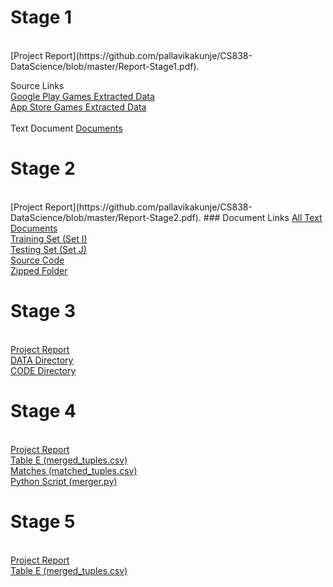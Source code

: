 
<h1>Stage 1</h1>
<br>
[Project Report](https://github.com/pallavikakunje/CS838-DataScience/blob/master/Report-Stage1.pdf).

Source Links<br>
<a href = "https://github.com/pallavikakunje/CS838-DataScience/blob/master/Playstore_source.json">Google Play Games Extracted Data</a> <br>
<a href = "https://github.com/pallavikakunje/CS838-DataScience/blob/master/game_final_backup.json">App Store Games Extracted Data</a>
<br><br>
Text Document 
<a href = "https://github.com/pallavikakunje/CS838-DataScience/tree/master/documents">Documents</a>



<h1>Stage 2</h1>
<br>
[Project Report](https://github.com/pallavikakunje/CS838-DataScience/blob/master/Report-Stage2.pdf).
### Document Links 
<a href = "https://github.com/pallavikakunje/CS838-DataScience/tree/master/Stage2/all_text_documents">All Text Documents</a><br>
<a href = "https://github.com/pallavikakunje/CS838-DataScience/tree/master/Stage2/set_I_text_documents">Training Set (Set I)</a><br>
<a href = "https://github.com/pallavikakunje/CS838-DataScience/tree/master/Stage2/set_J_documents">Testing Set (Set J)</a><br>
<a href = "https://github.com/pallavikakunje/CS838-DataScience/tree/master/Stage2/code">Source Code</a><br>
<a href = "https://github.com/pallavikakunje/CS838-DataScience/blob/master/Stage2/Stage2.zip">Zipped Folder</a><br>

<h1>Stage 3</h1>
<br>
<a href="https://github.com/pallavikakunje/CS838-DataScience/blob/master/Report-Stage3.pdf">Project Report</a>
<br> 
<a href = "https://github.com/pallavikakunje/CS838-DataScience/tree/master/stage3/DATA">DATA Directory</a><br>
<a href = "https://github.com/pallavikakunje/CS838-DataScience/tree/master/stage3/CODE">CODE Directory</a><br>

<h1>Stage 4</h1>
<br>
<a href="https://github.com/pallavikakunje/CS838-DataScience/raw/master/Report-Stage4.pdf">Project Report</a>
<br> 
<a href = "https://github.com/pallavikakunje/CS838-DataScience/blob/master/gaurav/stage4/merged_tuples.csv">Table E (merged_tuples.csv)</a><br>
<a href = "https://github.com/pallavikakunje/CS838-DataScience/blob/master/gaurav/stage4/matched_tuples.csv">Matches (matched_tuples.csv)</a><br>
<a href = "https://github.com/pallavikakunje/CS838-DataScience/blob/master/gaurav/stage4/merger.py">Python Script (merger.py)</a><br>

<h1>Stage 5</h1>
<br>
<a href="https://github.com/pallavikakunje/CS838-DataScience/raw/master/stage5/DS_stage5.pdf">Project Report</a>
<br> 
<a href = "https://github.com/pallavikakunje/CS838-DataScience/blob/master/stage5/merged_tuples.csv">Table E (merged_tuples.csv)</a><br>
